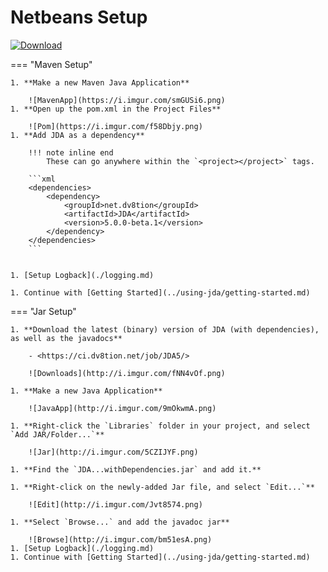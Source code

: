 # Netbeans Setup

[ ![Download](https://img.shields.io/maven-central/v/net.dv8tion/JDA?color=blue) ](https://mvnrepository.com/artifact/net.dv8tion/JDA/latest)

=== "Maven Setup"

    1. **Make a new Maven Java Application**
        
        ![MavenApp](https://i.imgur.com/smGUSi6.png)
    1. **Open up the pom.xml in the Project Files**
        
        ![Pom](https://i.imgur.com/f58Dbjy.png)
    1. **Add JDA as a dependency**

        !!! note inline end
            These can go anywhere within the `<project></project>` tags.

        ```xml
        <dependencies>
            <dependency>
                <groupId>net.dv8tion</groupId>
                <artifactId>JDA</artifactId>
                <version>5.0.0-beta.1</version>
            </dependency>
        </dependencies>
        ```
        

    1. [Setup Logback](./logging.md)

    1. Continue with [Getting Started](../using-jda/getting-started.md)

=== "Jar Setup"

    1. **Download the latest (binary) version of JDA (with dependencies), as well as the javadocs**
        
        - <https://ci.dv8tion.net/job/JDA5/>
        
        ![Downloads](http://i.imgur.com/fNN4vOf.png)

    1. **Make a new Java Application**
        
        ![JavaApp](http://i.imgur.com/9mOkwmA.png)

    1. **Right-click the `Libraries` folder in your project, and select `Add JAR/Folder...`**
        
        ![Jar](http://i.imgur.com/5CZIJYF.png)

    1. **Find the `JDA...withDependencies.jar` and add it.**

    1. **Right-click on the newly-added Jar file, and select `Edit...`**
        
        ![Edit](http://i.imgur.com/Jvt8574.png)

    1. **Select `Browse...` and add the javadoc jar**
        
        ![Browse](http://i.imgur.com/bm51esA.png)
    1. [Setup Logback](./logging.md)
    1. Continue with [Getting Started](../using-jda/getting-started.md)
